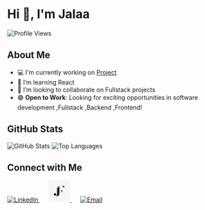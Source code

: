 # Hi 👋, I'm Jalaa

![Profile Views](https://komarev.com/ghpvc/?username=jalaafarhat&color=blue)

## About Me
- 💻 I'm currently working on [Project](https://github.com/jalaafarhat/AIContentGenerator)
- 🌱 I’m learning React
- 👯 I’m looking to collaborate on Fullstack projects
- 🟢 **Open to Work**: Looking for exciting opportunities in software development ,Fullstack ,Backend ,Frontend!


## GitHub Stats
![GitHub Stats](https://github-readme-stats.vercel.app/api?username=jalaafarhat&show_icons=true&theme=radical)
![Top Languages](https://github-readme-stats.vercel.app/api/top-langs/?username=jalaafarhat&layout=compact&theme=radical)

## Connect with Me
<div>
  <a href="https://www.linkedin.com/in/jalaafarhat/" target="_blank">
    <img src="https://static.vecteezy.com/system/resources/previews/023/986/608/non_2x/linkedin-logo-linkedin-logo-transparent-linkedin-icon-transparent-free-free-png.png" alt="LinkedIn" width="60" height="60">
  </a>
    &nbsp;&nbsp;&nbsp;&nbsp;
  <a href="https://jalaafarhat.com" target="_blank">
    <img src="https://github.com/jalaafarhat/jalaa-farhat-portfolio/blob/main/public/JF%20Logo.jpeg" alt="Portfolio" width="50" height="50">
  </a>
    &nbsp;&nbsp;&nbsp;&nbsp;
  <a href="mailto:jalaa.c.m@gmail.com" target="_blank">
    <img src="https://static.vecteezy.com/system/resources/previews/020/964/377/non_2x/gmail-mail-icon-for-web-design-free-png.png" alt="Email" width="50" height="50">
  </a>
</div>
